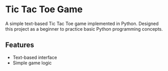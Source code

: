 # Tic Tac Toe Game

A simple text-based Tic Tac Toe game implemented in Python. Designed this project as a beginner to practice basic Python programming concepts.

## Features

- Text-based interface
- Simple game logic
